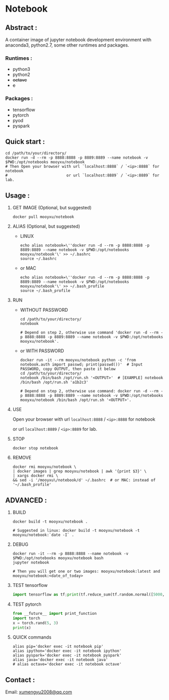 # Notebook


## Abstract :

A container image of jupyter notebook development environment with anaconda3, python2.7, some other runtimes and packages.

### Runtimes :

* python3
* python2
* ~~octave~~
* ~~c~~

### Packages :

* tensorflow
* pytorch
* pyod
* pyspark



## Quick start :

```shell
cd /path/to/your/directory/
docker run -d --rm -p 8888:8888 -p 8889:8889 --name notebook -v $PWD:/opt/notebooks mooyxu/notebook
# Then Open your browser with url `localhost:8888` / `<ip>:8888` for notebook
#                          or url `localhost:8889` / `<ip>:8889` for lab.
```



## Usage :

1. GET IMAGE (Optional, but suggested)

    ```shell
    docker pull mooyxu/notebook
    ```

2. ALIAS (Optional, but suggested)

    * LINUX

      ```shell
      echo alias notebook=\''docker run -d --rm -p 8888:8888 -p 8889:8889 --name notebook -v $PWD:/opt/notebooks mooyxu/notebook'\' >> ~/.bashrc
      source ~/.bashrc
      ```

    * or MAC

      ```shell
      echo alias notebook=\''docker run -d --rm -p 8888:8888 -p 8889:8889 --name notebook -v $PWD:/opt/notebooks mooyxu/notebook'\' >> ~/.bash_profile
      source ~/.bash_profile
      ```

3. RUN

   * WITHOUT PASSWORD

     ```shell
     cd /path/to/your/directory/
     notebook
     
     # Depend on step 2, otherwise use command 'docker run -d --rm -p 8888:8888 -p 8889:8889 --name notebook -v $PWD:/opt/notebooks mooyxu/notebook'.
     ```

   * or WITH PASSWORD

     ```shell
     docker run -it --rm mooyxu/notebook python -c 'from notebook.auth import passwd; print(passwd())'  # Input PASSWORD, copy OUTPUT, then paste it below
     cd /path/to/your/directory/
     notebook /bin/bash /opt/run.sh '<OUTPUT>'  # [EXAMPLE] notebook /bin/bash /opt/run.sh 'a1b2c3'
     
     # Depend on step 2, otherwise use command: docker run -d --rm -p 8888:8888 -p 8889:8889 --name notebook -v $PWD:/opt/notebooks mooyxu/notebook /bin/bash /opt/run.sh '<OUTPUT>'.
     ```

4. USE

    Open your browser with url `localhost:8888` / `<ip>:8888` for notebook
    
    or url `localhost:8889` / `<ip>:8889` for lab.

5. STOP

    ```shell
    docker stop notebook
    ```

6. REMOVE

    ```shell
    docker rmi mooyxu/notebook \
    | docker images | grep mooyxu/notebook | awk '{print $3}' \
    | xargs docker rmi \
    && sed -i '/mooyxu\/notebook/d' ~/.bashrc  # or MAC: instead of '~/.bash_profile'
    ```



## ADVANCED :

1. BUILD

    ```shell
    docker build -t mooyxu/notebook .

    # Suggested in linux: docker build -t mooyxu/notebook -t mooyxu/notebook:`date -I` .
    ```

2. DEBUG

    ```shell
    docker run -it --rm -p 8888:8888 --name notebook -v $PWD:/opt/notebooks mooyxu/notebook bash
    jupyter notebook

    # Then you will get one or two images: mooyxu/notebook:latest and mooyxu/notebook:<date_of_today>
    ```

3. TEST tensorflow

    ```python
    import tensorflow as tf;print(tf.reduce_sum(tf.random.normal([5000, 5000])))
    ```

4. TEST pytorch

    ```python
    from __future__ import print_function
    import torch
    x = torch.rand(5, 3)
    print(x)
    ```

5. QUICK commands

    ```shell
    alias pip='docker exec -it notebook pip'
    alias ipython='docker exec -it notebook ipython'
    alias pyspark='docker exec -it notebook pyspark'
    alias java='docker exec -it notebook java'
    # alias octave='docker exec -it notebook octave'
    ```



## Contact :
Email: xumengyu2008@qq.com
